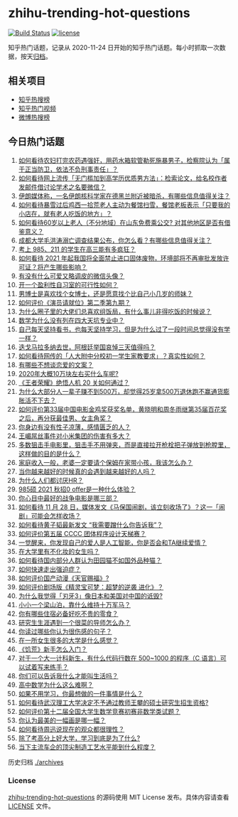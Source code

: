 # zhihu-trending-hot-questions

[![Build Status](https://github.com/justjavac/zhihu-trending-hot-questions/workflows/ci/badge.svg?branch=master)](https://github.com/justjavac/zhihu-trending-hot-questions/actions)
[![license](https://img.shields.io/github/license/justjavac/zhihu-trending-hot-questions)](https://github.com/justjavac/zhihu-trending-hot-questions/blob/master/LICENSE)

知乎热门话题，记录从 2020-11-24 日开始的知乎热门话题。每小时抓取一次数据，按天[归档](./archives)。

## 相关项目

- [知乎热搜榜](https://github.com/justjavac/zhihu-trending-top-search)
- [知乎热门视频](https://github.com/justjavac/zhihu-trending-hot-video)
- [微博热搜榜](https://github.com/justjavac/weibo-trending-hot-search)

## 今日热门话题

<!-- BEGIN -->
<!-- 最后更新时间 Sun Nov 29 2020 01:01:36 GMT+0800 (CST) -->
1. [如何看待农妇打完农药遇强奸，用药水箱软管勒死施暴男子，检察院认为「属于正当防卫，依法不负刑事责任」？](https://www.zhihu.com/question/432282922)
1. [如何看待网上流传「无门槛加到高学历优质男方法」：检索论文，给名校作者发邮件借讨论学术之名要微信？](https://www.zhihu.com/question/432373156)
1. [伊朗媒体称，一名伊朗核科学家在德黑兰附近被暗杀，有哪些信息值得关注？](https://www.zhihu.com/question/432314788)
1. [如何看待暴雪过后鸡西一拾荒老人主动为餐馆扫雪，餐馆老板表示「只要我的小店在，就有老人吃饭的地方」？](https://www.zhihu.com/question/432291197)
1. [如何看待60岁以上老人（不分地域）在山东免费乘公交? 对其他地区是否有借鉴意义？](https://www.zhihu.com/question/432139650)
1. [成都大学毛洪涛溺亡调查结果公布，你怎么看？有哪些信息值得关注？](https://www.zhihu.com/question/432244987)
1. [考上 985、211 的学生在高三能有多疯狂？](https://www.zhihu.com/question/336622881)
1. [如何看待 2021 年起我国将全面禁止进口固体废物，环境部将不再审批发放许可证？将产生哪些影响？](https://www.zhihu.com/question/432230746)
1. [有没有什么可爱又略调皮的微信头像？](https://www.zhihu.com/question/312909236)
1. [开一个盈利性自习室的可行性如何？](https://www.zhihu.com/question/36887220)
1. [男博士是喜欢找个女博士，还是愿意找个比自己小几岁的师妹？](https://www.zhihu.com/question/302750196)
1. [如何评价《演员请就位》第二季第九期？](https://www.zhihu.com/question/431517021)
1. [为什么圈子里的大佬们总喜欢组饭局，有什么事儿非得吃饭的时候说？](https://www.zhihu.com/question/432305015)
1. [数学为什么没有列在四大天坑专业中？](https://www.zhihu.com/question/431174381)
1. [自己每天坚持看书，也每天坚持学习，但是为什么过了一段时间总觉得没有学一样？](https://www.zhihu.com/question/61269583)
1. [迭戈马拉多纳去世，阿根廷举国哀悼三天值得吗？](https://www.zhihu.com/question/432033390)
1. [如何看待网传的「人大附中分校初一学生家教要求」？真实性如何？](https://www.zhihu.com/question/432248148)
1. [有哪些不想谈恋爱的文案？](https://www.zhihu.com/question/391790138)
1. [2020年大概10万块左右买什么车呢?](https://www.zhihu.com/question/358157833)
1. [《王者荣耀》绝悟人机 20 关如何通过？](https://www.zhihu.com/question/432334068)
1. [为什么大部分人一辈子赚不到500万，却觉得25岁拿500万退休跑不赢通货膨胀活不下去？](https://www.zhihu.com/question/431742535)
1. [如何评价第33届中国电影金鸡奖获奖名单，黄晓明和周冬雨继第35届百花奖之后，再分获最佳男、女主角奖？](https://www.zhihu.com/question/432446430)
1. [你身边有没有性子凉薄，感情匮乏的人？](https://www.zhihu.com/question/388065495)
1. [王嵋屌丝事件对小米集团的伤害有多大？](https://www.zhihu.com/question/432056369)
1. [多数狙击手电影里，狙击手不用弹夹，而是直接拉开枪栓把子弹放到枪膛里，这样做的目的是什么？](https://www.zhihu.com/question/431984892)
1. [家庭收入一般，老婆一定要请个保姆在家带小孩，我该怎么办？](https://www.zhihu.com/question/430935340)
1. [当你越来越好的时候真的会遇到越来越好的人吗？](https://www.zhihu.com/question/426742349)
1. [为什么人们都讨厌HR？](https://www.zhihu.com/question/357655494)
1. [985硕 2021 秋招0 offer是一种什么体验？](https://www.zhihu.com/question/430732154)
1. [你心目中最好的战争电影是哪三部？](https://www.zhihu.com/question/40225004)
1. [如何看待 11 月 28 日，媒体发文《马保国闹剧，该立刻收场了》？这一「闹剧」可能会怎样收场？](https://www.zhihu.com/question/432378297)
1. [如何看待黄子韬最新发文 “我需要蹭什么你告诉我”？](https://www.zhihu.com/question/432395953)
1. [如何评价第五届 CCCC 团体程序设计天梯赛？](https://www.zhihu.com/question/432319795)
1. [一觉醒来，你发现自己的爱人是人工智能，你是否会和TA继续爱情？](https://www.zhihu.com/question/432365547)
1. [在大学里有不化妆的女生吗？](https://www.zhihu.com/question/327628390)
1. [如何看待国内部分人群认为田园猫不如国外品种猫？](https://www.zhihu.com/question/430774441)
1. [如何快速走出强迫症？](https://www.zhihu.com/question/342735189)
1. [如何评价国产动漫《天官赐福》?](https://www.zhihu.com/question/392100278)
1. [如何评价剧场版《精灵宝可梦：超梦的逆袭 进化》？](https://www.zhihu.com/question/312122078)
1. [为什么我觉得「刃牙3」像日本和美国对中国的诋毁?](https://www.zhihu.com/question/400727395)
1. [小小一个梁山泊，靠什么维持十万军马？](https://www.zhihu.com/question/34724965)
1. [你有哪些住宿必备好吃不贵的零食？](https://www.zhihu.com/question/342445699)
1. [研究生生涯遇到一个很菜的导师怎么办？](https://www.zhihu.com/question/431110371)
1. [你读过哪些你认为很伤感的句子？](https://www.zhihu.com/question/431504207)
1. [在一所女生很多的大学是什么感觉？](https://www.zhihu.com/question/264682886)
1. [《饥荒》新手怎么入门？](https://www.zhihu.com/question/53324225)
1. [对于一个大一计科新生，有什么代码行数在 500~1000 的程序（C 语言）可以试着写来练手？](https://www.zhihu.com/question/52324710)
1. [你们可以告诉我什么才能叫生活吗？](https://www.zhihu.com/question/431688731)
1. [高中数学为什么这么难啊？](https://www.zhihu.com/question/429770380)
1. [如果不用学习，你最想做的一件事情是什么？](https://www.zhihu.com/question/431600896)
1. [如何看待武汉理工大学决定不予通过教师王攀的硕士研究生招生资格?](https://www.zhihu.com/question/432325134)
1. [如何评价第十二届全国大学生数学竞赛初赛非数学类试题？](https://www.zhihu.com/question/432356812)
1. [你认为最美的一幅画是哪一幅？](https://www.zhihu.com/question/280293735)
1. [如何看待周迅说现在的观众都很理性？](https://www.zhihu.com/question/432261416)
1. [除了考高分上好大学，学习到底是为了什么?](https://www.zhihu.com/question/427340353)
1. [当下主流车企的顶尖制造工艺水平能到什么程度？](https://www.zhihu.com/question/432112403)
<!-- END -->

历史归档 [./archives](./archives)

### License

[zhihu-trending-hot-questions](https://github.com/justjavac/zhihu-trending-hot-questions) 的源码使用 MIT License 发布。具体内容请查看 [LICENSE](./LICENSE) 文件。
